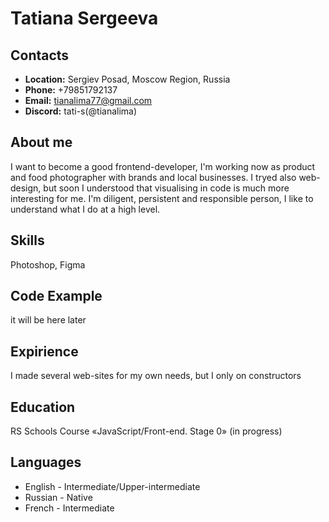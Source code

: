# Tatiana Sergeeva #

## Contacts ##

* **Location:** Sergiev Posad, Moscow Region, Russia
* **Phone:** +79851792137
* **Email:** tianalima77@gmail.com 
* **Discord:** tati-s(@tianalima)

## About me ##

I want to become a good frontend-developer, I'm working now as product and food photographer with brands and local businesses. I tryed also web-design, but soon I understood that visualising in code is much more interesting for me. I'm diligent, persistent and responsible person, I like to understand what I do at a high level. 

## Skills ##

Photoshop, Figma

## Code Example ##

it will be here later

## Expirience ##

I made several web-sites for my own needs, but I only on constructors

## Education ##

RS Schools Course «JavaScript/Front-end. Stage 0» (in progress)

## Languages ##

* English - Intermediate/Upper-intermediate
* Russian - Native
* French - Intermediate


